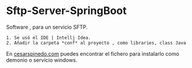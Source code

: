 # Sftp-Server-SpringBoot

Software , para un servicio SFTP.

	1. Se usó el IDE | Intellj Idea.
    2. Añadir la carpeta *conf* al proyecto , como libraries, class Java

En [cesarspinedo.com](https://cesarspinedo.com/demonios) puedes encontrar el fichero para instalarlo
como demonio o servicio windows.

